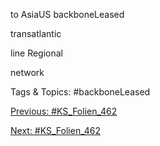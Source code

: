 to AsiaUS backboneLeased
transatlantic
line
Regional 
network

   Tags & Topics:
   #backboneLeased

[Previous: #KS_Folien_462](KS_Folien_462.md)

[Next: #KS_Folien_462](KS_Folien_462.md)